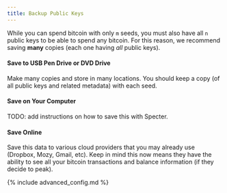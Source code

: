 ```yaml
---
title: Backup Public Keys
---
```


While you can spend bitcoin with only `m` seeds, you must also have all `n` public keys to be able to spend any bitcoin.
For this reason, we recommend saving **many** copies (each one having *all* public keys).

#### Save to USB Pen Drive or DVD Drive
Make many copies and store in many locations.
You should keep a copy (of all public keys and related metadata) with each seed.

#### Save on Your Computer
TODO: add instructions on how to save this with Specter.

#### Save Online
Save this data to various cloud providers that you may already use (Dropbox, Mozy, Gmail, etc).
Keep in mind this now means they have the ability to see all your bitcoin transactions and balance information (if they decide to peak).

{% include advanced_config.md %}
